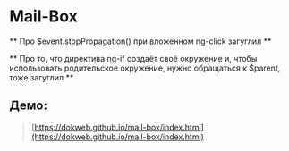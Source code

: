 # Mail-Box

** Про $event.stopPropagation() при вложенном ng-click загуглил **

** Про то, что директива ng-if создаёт своё окружение и, чтобы использовать родительское окружение, нужно обращаться  к $parent, тоже загуглил **

## Демо:
> [https://dokweb.github.io/mail-box/index.html](https://dokweb.github.io/mail-box/index.html)